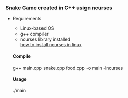 <h3> Snake Game created in C++ usign ncurses </h3>
<ul> 
  <li> Requirements </li>
  <ul> 
    <li> Linux-based OS </li>
    <li> 
      g++ compiler
    </li>
    <li> 
      ncurses library installed <br> 
      <a href="https://ostechnix.com/how-to-install-ncurses-library-in-linux/">
        how to install ncurses in linux 
      </a>
    </li>
  </ul>
<h4> Compile </h4>
<p> g++ main.cpp snake.cpp food.cpp -o main -lncurses <p>
<h4> Usage </h4>
<p> ./main </p>
</ul>
